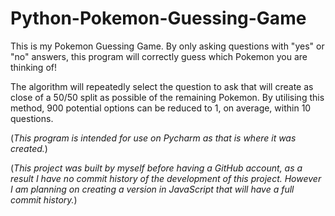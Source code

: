 # Python-Pokemon-Guessing-Game

This is my Pokemon Guessing Game. By only asking questions with "yes" or "no" answers, this program will correctly guess which Pokemon you are thinking of!

The algorithm will repeatedly select the question to ask that will create as close of a 50/50 split as possible of the remaining Pokemon. By utilising this method, 900 potential options can be reduced to 1, on average, within 10 questions.

(*This program is intended for use on Pycharm as that is where it was created.*)

(*This project was built by myself before having a GitHub account, as a result I have no commit history of the development of this project. However I am planning on creating a version in JavaScript that will have a full commit history.*)
